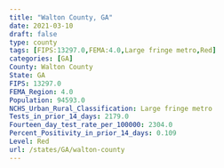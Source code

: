 ```yaml
---
title: "Walton County, GA"
date: 2021-03-10
draft: false
type: county
tags: [FIPS:13297.0,FEMA:4.0,Large fringe metro,Red]
categories: [GA]
County: Walton County
State: GA
FIPS: 13297.0
FEMA_Region: 4.0
Population: 94593.0
NCHS_Urban_Rural_Classification: Large fringe metro
Tests_in_prior_14_days: 2179.0
Fourteen_day_test_rate_per_100000: 2304.0
Percent_Positivity_in_prior_14_days: 0.109
Level: Red
url: /states/GA/walton-county
---
```



